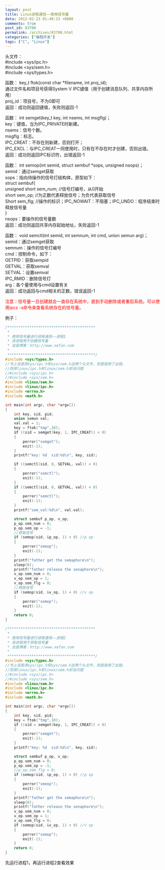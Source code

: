 ```yaml
---
layout: post
title: Linux进程通信——使用信号量
data: 2012-02-23 01:49:23 +0000
comments: true
post_id: 83700
permalink: /archives/83700.html
categories: ["编程开发"]
tags: ["C", "Linux"]
---
```


头文件：  
  #include &lt;sys/ipc.h&gt;  
  #include &lt;sys/sem.h&gt;  
  #include &lt;sys/types.h&gt;  

函数： key_t ftok(const char *filename, int proj_id);  
通过文件名和项目号获得System V IPC键值（用于创建消息队列、共享内存所用）  
proj_id：项目号，不为0即可  
返回：成功则返回键值，失败则返回-1  

函数： int semget(key_t key, int nsems, int msgflg)；  
key：键值，当为IPC_PRIVATE时新建。  
nsems：信号个数。  
msgflg：标志。  
IPC_CREAT：不存在则新建，否则打开；  
IPC_EXCL：与IPC_CREAT一同使用时，只有在不存在时才创建，否则出错。  
返回：成功则返回IPC标识符，出错返回-1  

函数： int semop(int semid, struct sembuf *sops, unsigned nsops)；  
semid：通过semget获取  
sops：指向待操作的信号灯结构体，原型如下：  
struct sembuf{  
unsigned short sem_num; //信号灯编号，从0开始  
short sem_op; //为正数代表释放信号；为负代表获取信号  
Short sem_flg; //操作的标识；IPC_NOWAIT：不阻塞；IPC_UNDO：程序结束时释放信号量  
}  
nsops：要操作的信号量数  
返回：成功则返回共享内存起始地址，失败返回-1  

函数： void semctl(int semid, int semnum, int cmd, union semun arg)；  
semid：通过semget获取  
semnum：操作的信号灯编号  
cmd：控制命令，如下：  
GETPID：获取sempid  
GETVAL：获取semval  
SETVAL：设置semval  
IPC_RMID：删除信号灯  
arg：各个量使用与cmd设置有关  
返回：成功返回与cmd相关的正数，错误返回-1  

<span style="color: #ff0000;">注意：信号量一旦创建就会一直存在系统中，直到手动删除或者重启系统。可以使用ipcs -s命令来查看系统存在的信号量。</span>

例子：

``` c
/****************************************
 *
 * 使用信号量进行进程通信——进程1
 * 该进程用于创建信号量
 * 龙昌博客：http://www.xefan.com
 *
 ****************************************/
#include <sys/types.h>
//书上说是用sys/ipc.h和sys/sem.h这两个头文件，但是我用了出错，
//而用linux/ipc.h和linux/sem.h却没问题
//#include <sys/ipc.h>
//#include <sys/sem.h>
#include <linux/sem.h>
#include <linux/ipc.h>
#include <errno.h>
#include <math.h>

int main(int argc, char *argv[])
{
    int key, sid, pid;
    union semun val;
    val.val = 1;
    key = ftok("tmp",10);
    if ((sid = semget(key, 1, IPC_CREAT)) < 0)
    {
        perror("semget");
        exit(-1);
    }
    printf("key: %d  sid:%d\n", key, sid);

    if ((semctl(sid, 0, SETVAL, val)) < 0)
    {
        perror("semctl");
        exit(-1);
    }
    if ((semctl(sid, 0, GETVAL, val)) < 0)
    {
        perror("semctl");
        exit(-1);
    }
    printf("sem_val:%d\n", val.val);

    struct sembuf p_op, v_op;
    p_op.sem_num = 0;
    p_op.sem_op = -1;
    //获取信号
    if (semop(sid, &p_op, 1) < 0) //p op
    {
        perror("smeop");
        exit(-1);
    }
    printf("father get the semaphore\n");
    sleep(8);
    printf("father release the senaphore\n");
    v_op.sem_num = 0;
    v_op.sem_op = 1;
    v_op.sem_flg = 0;
    //释放信号
    if (semop(sid, &v_op, 1) < 0) //v op
    {
        perror("semop");
        exit(-1);
    }
    return 0;
}
```

``` c
/****************************************
 *
 * 使用信号量进行进程通信——进程2
 * 该进程用于获取信号量
 * 龙昌博客：http://www.xefan.com
 *
 ****************************************/
#include <sys/types.h>
//书上说是用sys/ipc.h和sys/sem.h这两个头文件，但是我用了出错，
//而用linux/ipc.h和linux/sem.h却没问题
//#include <sys/ipc.h>
//#include <sys/sem.h>
#include <linux/sem.h>
#include <linux/ipc.h>
#include <errno.h>
#include <math.h>

int main(int argc, char *argv[])
{
    int key, sid, pid;
    key = ftok("tmp",10);
    if ((sid = semget(key, 1, IPC_CREAT)) < 0)
    {
        perror("semget");
        exit(-1);
    }
    printf("key: %d  sid:%d\n", key, sid);

    struct sembuf p_op, v_op;
    p_op.sem_num = 0;
    p_op.sem_op = -1;
    //p_op.sem_flg = 0;
    if (semop(sid, &p_op, 1) < 0) //p op
    {
        perror("smeop");
        exit(-1);
    }
    printf("father get the semaphore\n");
    sleep(8);
    printf("father release the senaphore\n");
    v_op.sem_num = 0;
    v_op.sem_op = 1;
    v_op.sem_flg = 0;
    if (semop(sid, &v_op, 1) < 0) //v op
    {
        perror("semop");
        exit(-1);
    }
    return 0;
}
```

先运行进程1，再运行进程2查看效果
